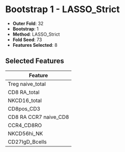 # Bootstrap 1 - LASSO_Strict

- **Outer Fold**: 32
- **Bootstrap**: 1
- **Method**: LASSO_Strict
- **Fold Seed**: 73
- **Features Selected**: 8

## Selected Features

| Feature |
|---------|
| Treg naive_total |
| CD8 RA_total |
| NKCD16_total |
| CD8pos_CD3 |
| CD8 RA CCR7 naive_CD8 |
| CCR4_CD8RO |
| NKCD56hi_NK |
| CD27IgD_Bcells |
